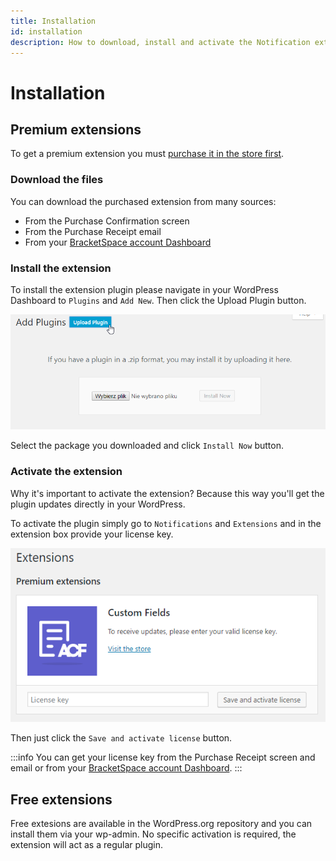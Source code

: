 ```yaml
---
title: Installation
id: installation
description: How to download, install and activate the Notification extension
---
```


# Installation

## Premium extensions

To get a premium extension you must [purchase it in the store first](https://bracketspace.com/downloads/category/notification/).

### Download the files

You can download the purchased extension from many sources:

* From the Purchase Confirmation screen
* From the Purchase Receipt email
* From your [BracketSpace account Dashboard](https://bracketspace.com/dashboard/downloads/)

### Install the extension

To install the extension plugin please navigate in your WordPress Dashboard to `Plugins` and `Add New`. Then click the Upload Plugin button.

![Uploading a plugin from .zip package](<../assets/image (1).png>)

Select the package you downloaded and click `Install Now` button.

### Activate the extension

Why it's important to activate the extension? Because this way you'll get the plugin updates directly in your WordPress.

To activate the plugin simply go to `Notifications` and `Extensions` and in the extension box provide your license key.

![Notification Extension activation box](<../assets/image (6).png>)

Then just click the `Save and activate license` button.

:::info
You can get your license key from the Purchase Receipt screen and email or from your [BracketSpace account Dashboard](https://bracketspace.com/dashboard/licenses/).
:::

## Free extensions

Free extesions are available in the WordPress.org repository and you can install them via your wp-admin. No specific activation is required, the extension will act as a regular plugin.
